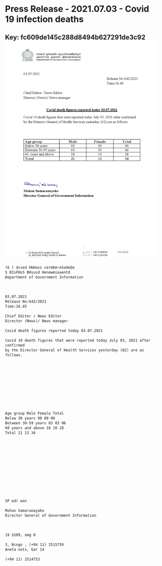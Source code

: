 # Press Release - 2021.07.03 - Covid 19 infection deaths 
Key: fc609de145c288d8494b627291de3c92 
![img](img/fc609de145c288d8494b627291de3c92.jpg)
---
```
(6 ) dcsed HbHass cermbm~eSadeQo
S DIsFHsS BHsusd Henewmiaaentd
Department of Government Information

 

03.07.2021
Release No:642/2021
Time:16.45

Chief Editor / News Editor
Director (News)/ News manager

Covid death figures reported today 03.07.2021

Covid 19 death figures that were reported today July 03, 2021 after confirmed
by the Director General of Health Services yesterday (02) are as follows.

 

 

 

 

 

Age group Male Female Total
Below 30 years 00 00 00
Between 30-59 years 03 03 06
60 years and above 18 10 28
Total 21 13 34

 

 

 

 

 

 

SP ed) won

Mohan Samaranayake
Director General of Government Information

 

19 $109, omg 0

3, Bcngo , (+94 11) 2515759
Aneta nots, Gar 14

(+94 11) 2514753

     

```
